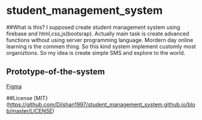 # student_management_system

##What is this?
I supposed create student management system using firebase and html,css,js(bootsrap). Actually main task is create advanced functions without using server programming language. Mordern day online learning is the commen thing. So this kind system implement customly most organiztions. So my idea is create simple SMS and explore to the world.


## Prototype-of-the-system

[Figma](https://www.figma.com/file/a82CrDKn8BjXn0L462Vinq/SMS?node-id=0%3A1)


##License
[MIT}(https://github.com/Dilshan1997/student_management_system.github.io/blob/master/LICENSE)
